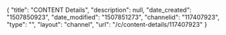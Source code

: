 {
    "title": "CONTENT Details",
    "description": null,
    "date_created": "1507850923",
    "date_modified": "1507851273",
    "channelid": "117407923",
    "type": "",
    "layout": "channel",
    "url": "\/c\/content-details\/117407923"
}